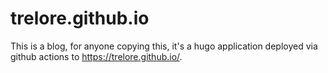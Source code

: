 # trelore.github.io

This is a blog, for anyone copying this, it's a hugo application deployed via github actions to https://trelore.github.io/.